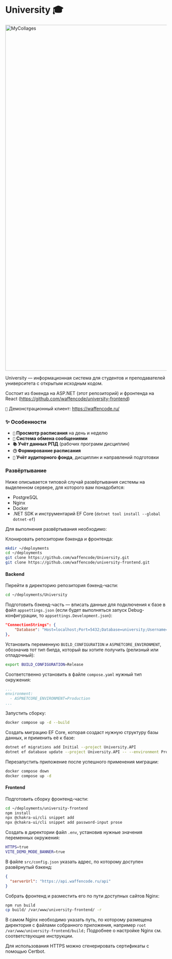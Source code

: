 # University 🎓

<img width="1920" height="1080" alt="MyCollages" src="https://github.com/user-attachments/assets/f8819358-e78b-413f-8aca-b2df0f9aeaa7" />

University — информационная система для студентов и преподавателей университета с открытым исходным кодом. 

Состоит из бэкенда на ASP.NET (этот репозиторий) и фронтенда на React (https://github.com/waffencode/university-frontend)

`🚀` Демонстрационный клиент: https://waffencode.ru/

### ✨ Особенности

- **`📅` Просмотр расписания** на день и неделю
- **`💬` Система обмена сообщениями**
- **`📚` Учёт данных РПД** (рабочих программ дисциплин)
- **`🕒` Формирование расписания**
- **`🏫` Учёт аудиторного фонда**, дисциплин и направлений подготовки

### Развёртывание

Ниже описывается типовой случай развёртывания системы на выделенном сервере, для которого вам понадобится:
- PostgreSQL
- Nginx
- Docker
- .NET SDK и инструментарий EF Core (`dotnet tool install --global dotnet-ef`)

Для выполнения развёртывания необходимо:

Клонировать репозитории бэкенда и фронтенда:
```bash
mkdir ~/deployments
cd ~/deployments
git clone https://github.com/waffencode/University.git
git clone https://github.com/waffencode/university-frontend.git
```

#### Backend

Перейти в директорию репозитория бэкенд-части:
```bash
cd ~/deployments/University
```

Подготовить бэкенд-часть — вписать данные для подключения к базе в файл `appsettings.json` (если будет выполняться запуск Debug-конфигурации, то `appsettings.Development.json`):
```json
"ConnectionStrings": {
    "Database": "Host=localhost;Port=5432;Database=university;Username=postgres;Password=;"
},
```

Установить переменную `BUILD_CONFIGURATION` и `ASPNETCORE_ENVIRONMENT`, обозначив тот тип билда, который вы хотите получить (релизный или отладочный):
```bash
export BUILD_CONFIGURATION=Release
```

Соответственно установить в файле `compose.yaml` нужный тип окружения:
```yaml
...
environment:
  - ASPNETCORE_ENVIRONMENT=Production
...
```

Запустить сборку:
```bash
docker compose up -d --build
```

Создать миграцию EF Core, которая создаст нужную структуру базы данных, и применить её к базе:
```bash
dotnet ef migrations add Initial --project University.API
dotnet ef database update --project University.API -- --environment Production
```

Перезапустить приложение после успешного применения миграции:
```bash
docker compose down
docker compose up -d
```

#### Frontend

Подготовить сборку фронтенд-части:
```bash
cd ~/deployments/university-frontend
npm install
npx @chakra-ui/cli snippet add
npx @chakra-ui/cli snippet add password-input prose
```

Создать в директории файл `.env`, установив нужные значения переменных окружения:
```bash
HTTPS=true
VITE_DEMO_MODE_BANNER=true
```

В файле `src/config.json` указать адрес, по которому доступен развёрнутый бэкенд:
```json
{
  "serverUrl": "https://api.waffencode.ru/api"
}
```

Собрать фронтенд и разместить его по пути доступных сайтов Nginx:
```bash
npm run build
cp build/ /var/www/university-frontend/ -r
```

В самом Nginx необходимо указать путь, по которому размещена директория с файлами собранного приложения, например `root /var/www/university-frontend/build;`
Подробнее о настройке Nginx см. соответствующие инструкции.

Для использования HTTPS можно сгенерировать сертификаты с помощью Certbot.
